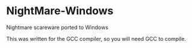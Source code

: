 # NightMare-Windows
Nightmare scareware ported to Windows

This was written for the GCC compiler, so you will need GCC to compile.
